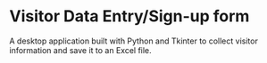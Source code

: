 # Visitor Data Entry/Sign-up form 

A desktop application built with Python and Tkinter to collect visitor information and save it to an Excel file. 

